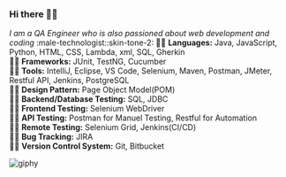 ### Hi there 👋🏻
_I am a QA Engineer who is also passioned about web development and coding_ :male-technologist::skin-tone-2:
:man_cartwheeling: **Languages:** Java, JavaScript, Python, HTML, CSS, Lambda, xml, SQL, Gherkin\
:lotus_position_man: **Frameworks:** JUnit, TestNG, Cucumber\
:biking_man: **Tools:** IntelliJ, Eclipse, VS Code, Selenium, Maven, Postman, JMeter, Restful API, Jenkins, PostgreSQL\
:weight_lifting_man: **Design Pattern:** Page Object Model(POM)\
:golfing_man: **Backend/Database Testing:** SQL, JDBC\
:man_cartwheeling: **Frontend Testing:** Selenium WebDriver\
:lotus_position_man: **API Testing:** Postman for Manuel Testing, Restful for Automation\
:biking_man: **Remote Testing:** Selenium Grid, Jenkins(CI/CD)\
:lotus_position_man: **Bug Tracking:** JIRA\
:man_cartwheeling: **Version Control System:** Git, Bitbucket 


![giphy](https://user-images.githubusercontent.com/60116628/131928939-2bd76f2a-1270-4f65-b089-9ef13016b6c9.gif)

